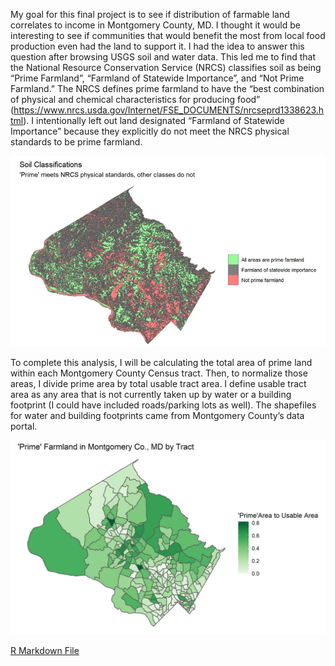 My goal for this final project is to see if distribution of farmable land correlates to income in Montgomery County, MD. I thought it would be interesting to see if communities that would benefit the most from local food production even had the land to support it. I had the idea to answer this question after browsing USGS soil and water data. This led me to find that the National Resource Conservation Service (NRCS) classifies soil as being “Prime Farmland”, “Farmland of Statewide Importance”, and “Not Prime Farmland.” The NRCS defines prime farmland to have the “best combination of physical and chemical characteristics for producing food” (https://www.nrcs.usda.gov/Internet/FSE_DOCUMENTS/nrcseprd1338623.html). I intentionally left out land designated “Farmland of Statewide Importance” because they explicitly do not meet the NRCS physical standards to be prime farmland. 

<img src="/images/Soil.Class.jpg?raw=true">

To complete this analysis, I will be calculating the total area of prime land within each Montgomery County Census tract. Then, to normalize those areas, I divide prime area by total usable tract area. I define usable tract area as any area that is not currently taken up by water or a building footprint (I could have included roads/parking lots as well). The shapefiles for water and building footprints came from Montgomery County’s data portal.

<img src="/images/MoCo_Prime.jpg?raw=true">


[R Markdown File](/pdf/Soil_Data5.pdf)
